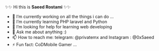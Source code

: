 ✨✨ Hi this is **Saeed Rostami**  ✨✨ 

- 🔭 I’m currently working on all the things i can do ...
- 🌱 I’m currently learning PHP laravel and Python
- 🤔 I’m looking for help for learning web developing 
- 💬 Ask me about anything :)
- 📫 How to reach me: telegram: @privatemx and Instagram : @0x5aeed
- ⚡ Fun fact: CoDMobile Gamer ... 

